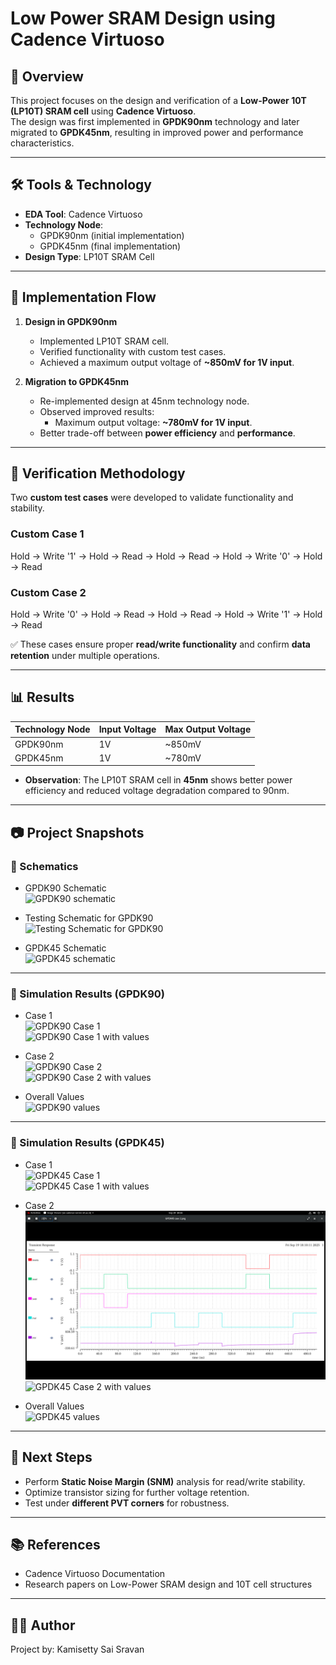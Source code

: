 # Low Power SRAM Design using Cadence Virtuoso

## 📌 Overview
This project focuses on the design and verification of a **Low-Power 10T (LP10T) SRAM cell** using **Cadence Virtuoso**.  
The design was first implemented in **GPDK90nm** technology and later migrated to **GPDK45nm**, resulting in improved power and performance characteristics.

---

## 🛠️ Tools & Technology
- **EDA Tool**: Cadence Virtuoso  
- **Technology Node**:  
  - GPDK90nm (initial implementation)  
  - GPDK45nm (final implementation)  
- **Design Type**: LP10T SRAM Cell  

---

## 🔄 Implementation Flow
1. **Design in GPDK90nm**
   - Implemented LP10T SRAM cell.  
   - Verified functionality with custom test cases.  
   - Achieved a maximum output voltage of **~850mV for 1V input**.  

2. **Migration to GPDK45nm**
   - Re-implemented design at 45nm technology node.  
   - Observed improved results:  
     - Maximum output voltage: **~780mV for 1V input**.  
   - Better trade-off between **power efficiency** and **performance**.  

---

## 🧪 Verification Methodology
Two **custom test cases** were developed to validate functionality and stability.

### Custom Case 1
Hold → Write '1' → Hold → Read → Hold → Read → Hold → Write '0' → Hold → Read

### Custom Case 2
Hold → Write '0' → Hold → Read → Hold → Read → Hold → Write '1' → Hold → Read


✅ These cases ensure proper **read/write functionality** and confirm **data retention** under multiple operations.

---

## 📊 Results
| Technology Node | Input Voltage | Max Output Voltage |
|-----------------|---------------|--------------------|
| GPDK90nm        | 1V            | ~850mV             |
| GPDK45nm        | 1V            | ~780mV             |

- **Observation**: The LP10T SRAM cell in **45nm** shows better power efficiency and reduced voltage degradation compared to 90nm.  

---

## 📷 Project Snapshots

### 🔹 Schematics
- GPDK90 Schematic  
  ![GPDK90 schematic](GPDK90%20schematic.png)  

- Testing Schematic for GPDK90  
  ![Testing Schematic for GPDK90](Testing%20Schematic%20for%20GPDK90.png)  

- GPDK45 Schematic  
  ![GPDK45 schematic](GPDK45%20schematic.png)  

---

### 🔹 Simulation Results (GPDK90)
- Case 1  
  ![GPDK90 Case 1](GPDK90%20case%201.png)  
  ![GPDK90 Case 1 with values](GPDK90%20case%201%20with%20values.png)  

- Case 2  
  ![GPDK90 Case 2](GPDK90%20case%202.png)  
  ![GPDK90 Case 2 with values](GPDK90%20case%202%20with%20values.png)  

- Overall Values  
  ![GPDK90 values](GPDK90%20values.png)  

---

### 🔹 Simulation Results (GPDK45)
- Case 1  
  ![GPDK45 Case 1](GPDK45%20case%201.png)  
  ![GPDK45 Case 1 with values](GPDK45%20case%201%20with%20values.png)  

- Case 2  
  ![GPDK45 Case 2](images/GPDK45%20case%202.png)  
  ![GPDK45 Case 2 with values](GPDK45%20case%202%20with%20values.png)  

- Overall Values  
  ![GPDK45 values](GPDK45%20values.png)  

---

## 🚀 Next Steps
- Perform **Static Noise Margin (SNM)** analysis for read/write stability.  
- Optimize transistor sizing for further voltage retention.  
- Test under **different PVT corners** for robustness.  

---

## 📚 References
- Cadence Virtuoso Documentation  
- Research papers on Low-Power SRAM design and 10T cell structures  

---

## 👨‍💻 Author
Project by: Kamisetty Sai Sravan  
